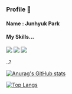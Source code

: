 ### Profile 👋

#### Name : Junhyuk Park

#### My Skills...
<img src="https://img.shields.io/badge/python-3776AB?style=flat-square&logo=python&logoColor=white"/> <img src="https://img.shields.io/badge/pytorch-EE4C2C?style=flat-square&logo=pytorch&logoColor=white"/> <img src="https://img.shields.io/badge/MySQL-4479A1?style=flat-square&logo=MySQL&logoColor=white"/>

..?

[![Anurag's GitHub stats](https://github-readme-stats.vercel.app/api?username=Junhyuk93)](https://github.com/anuraghazra/github-readme-stats)

[![Top Langs](https://github-readme-stats.vercel.app/api/top-langs/?username=Junhyuk93&layout=compact)](https://github.com/anuraghazra/github-readme-stats)

<!--
**Junhyuk93/Junhyuk93** is a ✨ _special_ ✨ repository because its `README.md` (this file) appears on your GitHub profile.

Here are some ideas to get you started:

- 🔭 I’m currently working on ...
- 🌱 I’m currently learning ...
- 👯 I’m looking to collaborate on ...
- 🤔 I’m looking for help with ...
- 💬 Ask me about ...
- 📫 How to reach me: ...
- 😄 Pronouns: ...
- ⚡ Fun fact: ...
-->
